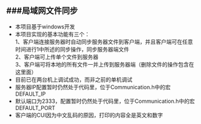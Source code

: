 ###局域网文件同步
---

* 本项目基于windows开发  
* 本项目实现的基本功能有三个：  
1、客户端连接服务器时自动同步服务器文件到客户端，并且客户端可在任意时间进行1中所述的同步操作，同步服务器端文件  
2、客户端可上传单个文件到服务器  
3、客户端可将本地的所有文件一并上传到服务器端（删除文件的操作包含在这里面）  
* 目前已在两台机上调试成功，而非之前的单机调试  
* 服务器IP配置暂时仍然处于代码里，位于Communication.h中的宏DEFAULT_IP  
* 默认端口为2333，配置暂时仍然处于代码里，位于Communication.h中的宏DEFAULT_PORT  
* 客户端的CUI因为中文乱码的原因，打印的内容全是英文和数字  